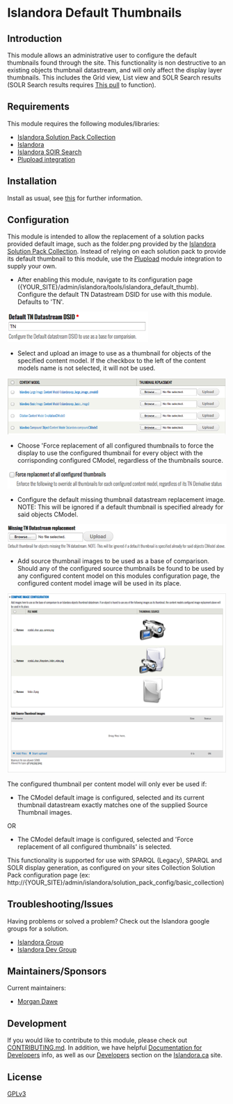 # Islandora Default Thumbnails

## Introduction

This module allows an administrative user to configure the default thumbnails found through the site. This functionality is non destructive to an existing objects thumbnail datastream, and will only affect the display layer thumbnails. This includes the Grid view, List view and SOLR Search results (SOLR Search results requires [This pull](https://github.com/Islandora/islandora_solr_search/pull/284) to function).

## Requirements

This module requires the following modules/libraries:

* [Islandora Solution Pack Collection](https://github.com/Islandora/islandora_solution_pack_collection)
* [Islandora](https://github.com/Islandora/islandora)
* [Islandora SOlR Search](https://github.com/Islandora/islandora_solr_search)
* [Plupload integration](https://www.drupal.org/project/plupload)

## Installation

Install as usual, see [this](https://drupal.org/documentation/install/modules-themes/modules-7) for further information.

## Configuration

This module is intended to allow the replacement of a solution packs provided default image, such as the folder.png provided by the [Islandora Solution Pack Collection](https://github.com/Islandora/islandora_solution_pack_collection/blob/7.x/images/folder.png). Instead of relying on each solution pack to provide its default thumbnail to this module, use the [Plupload](https://www.drupal.org/project/plupload) module integration to supply your own.

* After enabling this module, navigate to its configuration page ({YOUR_SITE}/admin/islandora/tools/islandora_default_thumb). Configure the default TN Datastream DSID for use with this module. Defaults to 'TN'.

![Default TN](images/default_tn_datastream.png)

* Select and upload an image to use as a thumbnail for objects of the specified content model. If the checkbox to the left of the content models name is not selected, it will not be used.

![CModel Config](images/cmodel_image_config.png)

* Choose 'Force replacement of all configured thumbnails to force the display to use the configured thumbnail for every object with the corrisponding configured CModel, regardless of the thumbnails source.

![Force Replacement](images/force_replacement.png)

* Configure the default missing thumbnail datastream replacement image. NOTE: This will be ignored if a default thumbnail is specified already for said objects CModel.

![Default Missing Thumbnail Image](images/missing_tn_dsid.png)

* Add source thumbnail images to be used as a base of comparison. Should any of the configured source thumbnails be found to be used by any configured content model on this modules configuration page, the configured content model image will be used in its place.

![Comparison Base](images/compare_image_config.png)

The configured thumbnail per content model will only ever be used if:

* The CModel default image is configured, selected and its current thumbnail datastream exactly matches one of the supplied Source Thumbnail images.

OR

* The CModel default image is configured, selected and 'Force replacement of all configured thumbnails' is selected.

This functionality is supported for use with SPARQL (Legacy), SPARQL and SOLR display generation, as configured on your sites Collection Solution Pack configuration page (ex: http://{YOUR_SITE}/admin/islandora/solution_pack_config/basic_collection)

## Troubleshooting/Issues

Having problems or solved a problem? Check out the Islandora google groups for a solution.

* [Islandora Group](https://groups.google.com/forum/?hl=en&fromgroups#!forum/islandora)
* [Islandora Dev Group](https://groups.google.com/forum/?hl=en&fromgroups#!forum/islandora-dev)

## Maintainers/Sponsors
Current maintainers:

* [Morgan Dawe](https://github.com/MorganDawe)

## Development

If you would like to contribute to this module, please check out [CONTRIBUTING.md](CONTRIBUTING.md). In addition, we have helpful [Documentation for Developers](https://github.com/Islandora/islandora/wiki#wiki-documentation-for-developers) info, as well as our [Developers](http://islandora.ca/developers) section on the [Islandora.ca](http://islandora.ca) site.

## License

[GPLv3](http://www.gnu.org/licenses/gpl-3.0.txt)
